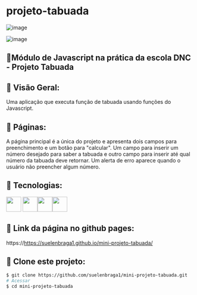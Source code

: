 # projeto-tabuada
![image](https://github.com/suelenbraga1/mini-projeto-tabuada/assets/140122120/aa2b32f2-25d4-4a5b-b809-68a2775ba661)

![image](https://github.com/suelenbraga1/mini-projeto-tabuada/assets/140122120/7c6d08a2-e0eb-41c1-96e6-8d2529a945f4)

## 📄Módulo de Javascript na prática da escola DNC - Projeto Tabuada

## 🏁 Visão Geral:

Uma aplicação que executa função de tabuada usando funções do Javascript.

## 📁 Páginas:

A página principal é a única do projeto e apresenta dois campos para preenchimento e um botão para "calcular".
Um campo para inserir um número desejado para saber a tabuada e outro campo para inserir até qual número da tabuada deve retornar.
Um alerta de erro aparece quando o usuário não preencher algum número.

## 🚀 Tecnologias:

<img src="https://cdn.jsdelivr.net/gh/devicons/devicon@latest/icons/html5/html5-plain.svg" width="40" height="40"/> <img src="https://cdn.jsdelivr.net/gh/devicons/devicon@latest/icons/css3/css3-plain.svg" width="40" height="40"/><img src="https://cdn.jsdelivr.net/gh/devicons/devicon@latest/icons/javascript/javascript-original.svg" width="40" height="40"/><img src="https://cdn.jsdelivr.net/gh/devicons/devicon@latest/icons/figma/figma-original.svg" width="40" height="40"/>

## 👾 Link da página no github pages:
https://https://suelenbraga1.github.io/mini-projeto-tabuada/

## 👯 Clone este projeto:
 
```bash
$ git clone https://github.com/suelenbraga1/mini-projeto-tabuada.git
# Acessar
$ cd mini-projeto-tabuada

